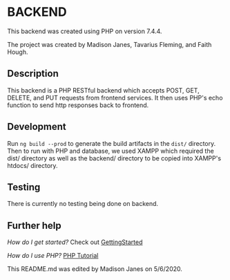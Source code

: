 # BACKEND

This backend was created using PHP on version 7.4.4.

The project was created by Madison Janes, Tavarius Fleming, and Faith Hough.

## Description

This backend is a PHP RESTful backend which accepts POST, GET, DELETE, and PUT
requests from frontend services. It then uses PHP's echo function to send http responses back to frontend.

## Development

Run `ng build --prod` to generate the build artifacts in the `dist/` directory. Then to run with PHP and database, we used XAMPP which required
the dist/ directory as well as the backend/ directory to be copied into XAMPP's htdocs/ directory.

## Testing

There is currently no testing being done on backend.

## Further help

*How do I get started?*
   Check out [GettingStarted](/GettingStarted.md)

*How do I use PHP?*
[PHP Tutorial](https://www.w3schools.com/php/)

This README.md was edited by Madison Janes on 5/6/2020.
